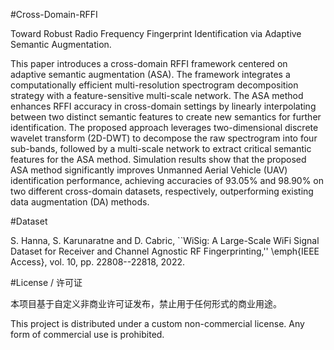 #Cross-Domain-RFFI

Toward Robust Radio Frequency Fingerprint Identification via Adaptive Semantic Augmentation. 

This paper introduces a cross-domain RFFI framework centered on adaptive semantic augmentation (ASA). The framework integrates a computationally efficient multi-resolution spectrogram decomposition strategy with a feature-sensitive multi-scale network. The ASA method enhances RFFI accuracy in cross-domain settings by linearly interpolating between two distinct semantic features to create new semantics for further identification. The proposed approach leverages two-dimensional discrete wavelet transform (2D-DWT) to decompose the raw spectrogram into four sub-bands, followed by a multi-scale network to extract critical semantic features for the ASA method. Simulation results show that the proposed ASA method significantly improves Unmanned Aerial Vehicle (UAV) identification performance, achieving accuracies of 93.05% and 98.90% on two different cross-domain datasets, respectively, outperforming existing data augmentation (DA) methods.

#Dataset

S. Hanna, S. Karunaratne and D. Cabric, ``WiSig: A Large-Scale WiFi Signal Dataset for Receiver and Channel Agnostic RF Fingerprinting,'' \emph{IEEE Access}, vol. 10, pp. 22808--22818, 2022.

#License / 许可证

本项目基于自定义非商业许可证发布，禁止用于任何形式的商业用途。

This project is distributed under a custom non-commercial license. Any form of commercial use is prohibited.
